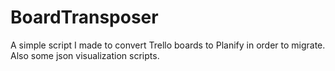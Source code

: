 # BoardTransposer
A simple script I made to convert Trello boards to Planify in order to migrate. Also some json visualization scripts.
